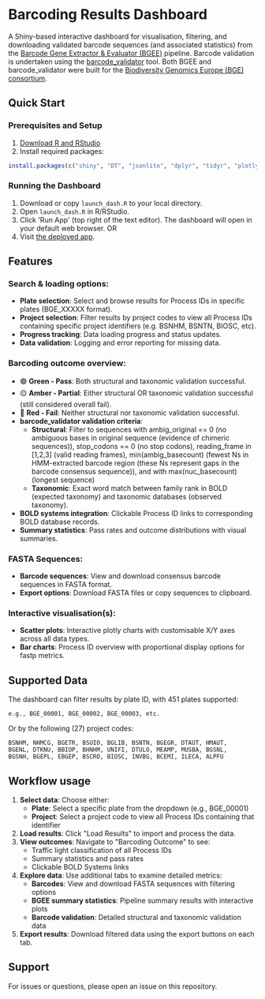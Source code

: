 # Barcoding Results Dashboard
A Shiny-based interactive dashboard for visualisation, filtering, and downloading validated barcode sequences (and associated statistics) from the [Barcode Gene Extractor & Evaluator (BGEE)](https://github.com/bge-barcoding/BGEE) pipeline. Barcode validation is undertaken using the [barcode_validator](https://github.com/naturalis/barcode_validator/tree/main) tool. Both BGEE and barcode_validator were built for the [Biodiversity Genomics Europe (BGE) consortium](https://biodiversitygenomics.eu/).


## Quick Start
### Prerequisites and Setup
1. [Download R and RStudio](https://posit.co/download/rstudio-desktop/)
2. Install required packages:
```r
install.packages(c("shiny", "DT", "jsonlite", "dplyr", "tidyr", "plotly", "shinyjs"))
```
### Running the Dashboard
1. Download or copy `launch_dash.R` to your local directory.
2. Open `launch_dash.R` in R/RStudio.
3. Click 'Run App' (top right of the text editor). The dashboard will open in your default web browser.
OR
1. Visit [the deployed app](https://schistodan.shinyapps.io/barcoding-dashboard/).


## Features
### Search & loading options:
- **Plate selection**: Select and browse results for Process IDs in specific plates (BGE_XXXXX format).
- **Project selection**: Filter results by project codes to view all Process IDs containing specific project identifiers (e.g. BSNHM, BSNTN, BIOSC, etc).
- **Progress tracking**: Data loading progress and status updates.
- **Data validation**: Logging and error reporting for missing data.

### Barcoding outcome overview:
- 🟢 **Green - Pass**: Both structural and taxonomic validation successful.
- 🟡 **Amber - Partial**: Either structural OR taxonomic validation successful (still considered overall fail).
- 🔴 **Red - Fail**: Neither structural nor taxonomic validation successful.
- **barcode_validator validation criteria**:
  - **Structural**: Filter to sequences with ambig_original == 0 (no ambiguous bases in original sequence (evidence of chimeric sequences)), stop_codons == 0 (no stop codons), reading_frame in [1,2,3] (valid reading frames), min(ambig_basecount) (fewest Ns in HMM-extracted barcode region (these Ns represent gaps in the barcode consensus sequence)), and with max(nuc_basecount) (longest sequence)
  - **Taxonomic**: Exact word match between family rank in BOLD (expected taxonomy) and taxonomic databases (observed taxonomy).
- **BOLD systems integration**: Clickable Process ID links to corresponding BOLD database records.
- **Summary statistics**: Pass rates and outcome distributions with visual summaries.

### FASTA Sequences:
- **Barcode sequences**: View and download consensus barcode sequences in FASTA format.
- **Export options**: Download FASTA files or copy sequences to clipboard.

### Interactive visualisation(s):
- **Scatter plots**: Interactive plotly charts with customisable X/Y axes across all data types.
- **Bar charts**: Process ID overview with proportional display options for fastp metrics.

## Supported Data
The dashboard can filter results by plate ID, with 451 plates supported:
```
e.g., BGE_00001, BGE_00002, BGE_00003, etc.
```
Or by the following (27) project codes:
```
BSNHM, NHMCG, BGETR, BSUIO, BGLIB, BSNTN, BGEGR, DTAUT, HMAUT, 
BGENL, DTKNU, BBIOP, BHNHM, UNIFI, DTULO, MEAMP, MUSBA, BGSNL, 
BGSNH, BGEPL, EBGEP, BSCRO, BIOSC, INVBG, BCEMI, ILECA, ALPFU
```

## Workflow usage 
1. **Select data**: Choose either:
   - **Plate**: Select a specific plate from the dropdown (e.g., BGE_00001)
   - **Project**: Select a project code to view all Process IDs containing that identifier
2. **Load results**: Click "Load Results" to import and process the data.
3. **View outcomes**: Navigate to "Barcoding Outcome" to see:
   - Traffic light classification of all Process IDs
   - Summary statistics and pass rates
   - Clickable BOLD Systems links
4. **Explore data**: Use additional tabs to examine detailed metrics:
   - **Barcodes**: View and download FASTA sequences with filtering options
   - **BGEE summary statistics**: Pipeline summary results with interactive plots
   - **Barcode validation**: Detailed structural and taxonomic validation data
5. **Export results**: Download filtered data using the export buttons on each tab.

## Support
For issues or questions, please open an issue on this repository.
